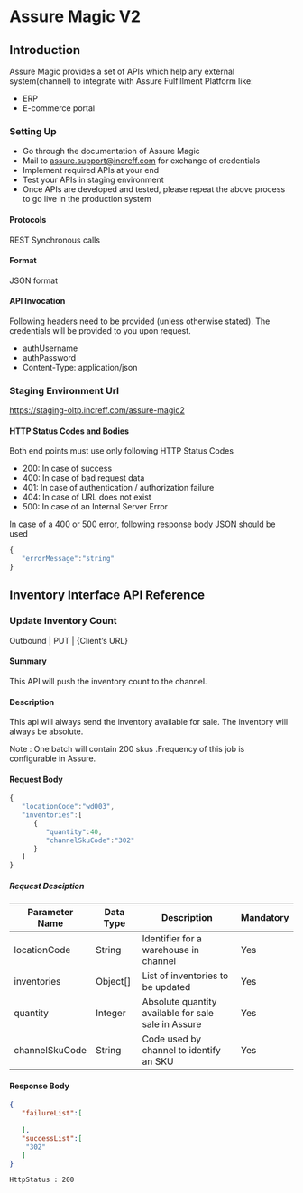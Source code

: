 # Assure Magic V2 

## Introduction
Assure Magic provides a set of APIs which help any external system(channel) to integrate with Assure Fulfillment Platform like:
- ERP
- E-commerce portal
### Setting Up
- Go through the documentation of Assure Magic 
- Mail to assure.support@increff.com for exchange of credentials 
- Implement required APIs at your end
- Test your APIs in staging environment
- Once APIs are developed and tested, please repeat the above process to go live in the production system

#### Protocols
REST Synchronous calls 

#### Format
JSON format

#### API Invocation

Following headers need to be provided (unless otherwise stated). The credentials will be provided to you upon request.
- authUsername 
- authPassword 
- Content-Type: application/json

### Staging Environment Url
https://staging-oltp.increff.com/assure-magic2

#### HTTP Status Codes and Bodies

Both end points must use only following HTTP Status Codes
- 200: In case of success 
- 400: In case of bad request data
- 401: In case of authentication / authorization failure
- 404: In case of URL does not exist
- 500: In case of an Internal Server Error

In case of a 400 or 500 error, following response body JSON should be used 

```javascript
{
   "errorMessage":"string"
}
```

## Inventory Interface API Reference 

### Update Inventory Count
Outbound | PUT | {Client’s URL}

#### Summary
This API will push the inventory count to the channel.

#### Description

This api will always send the inventory available for sale. The inventory will always be absolute.

Note : One batch will contain 200 skus .Frequency of this job is configurable in Assure.

#### Request Body
```javascript
{
   "locationCode":"wd003",
   "inventories":[
      {
         "quantity":40,
         "channelSkuCode":"302"
      }
   ]
}
```
##### Request Desciption 

Parameter Name | Data Type | Description | Mandatory
---------------|-----------|-------------|---------
locationCode | String | Identifier for a warehouse in channel | Yes
inventories| Object[] | List of inventories to be updated | Yes
quantity | Integer | Absolute quantity available for sale sale in Assure | Yes
channelSkuCode | String | Code used by channel to identify an SKU | Yes


#### Response Body
```json
{
   "failureList":[
      
   ],
   "successList":[
	"302"
   ]
}
```

`HttpStatus : 200`


